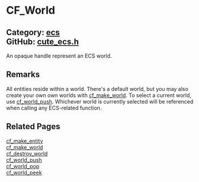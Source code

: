 [//]: # (This file is automatically generated by Cute Framework's docs parser.)
[//]: # (Do not edit this file by hand!)
[//]: # (See: https://github.com/RandyGaul/cute_framework/blob/master/samples/docs_parser.cpp)
[](../header.md ':include')

# CF_World

Category: [ecs](/api_reference?id=ecs)  
GitHub: [cute_ecs.h](https://github.com/RandyGaul/cute_framework/blob/master/include/cute_ecs.h)  
---

An opaque handle represent an ECS world.

## Remarks

All entities reside within a world. There's a default world, but you may also create your own
own worlds with [cf_make_world](/ecs/cf_make_world.md). To select a current world, use [cf_world_push](/ecs/cf_world_push.md). Whichever world
is currently selected will be referenced when calling any ECS-related function.

## Related Pages

[cf_make_entity](/ecs/cf_make_entity.md)  
[cf_make_world](/ecs/cf_make_world.md)  
[cf_destroy_world](/ecs/cf_destroy_world.md)  
[cf_world_push](/ecs/cf_world_push.md)  
[cf_world_pop](/ecs/cf_world_pop.md)  
[cf_world_peek](/ecs/cf_world_peek.md)  

